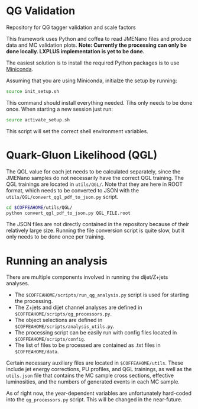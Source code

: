# QG Validation
Repository for QG tagger validation and scale factors

This framework uses Python and coffea to read JMENano files and produce data and MC validation plots.
**Note: Currently the processing can only be done locally. LXPLUS implementation is yet to be done.**

The easiest solution is to install the required Python packages is to use [Miniconda](https://docs.conda.io/projects/miniconda/en/latest/).

Assuming that you are using Miniconda, initialze the setup by running:
```bash
source init_setup.sh
```
This command should install everything needed. Tihs only needs to be done once. When starting a new session just run:
```bash
source activate_setup.sh
```
This script will set the correct shell environment variables.

# Quark-Gluon Likelihood (QGL)

The QGL value for each jet needs to be calculated separately, since the JMENano samples do not necessarily have the correct QGL training. The QGL trainings are located in `utils/QGL/`. Note that they are here in ROOT format, which needs to be converted to JSON with the `utils/QGL/convert_qgl_pdf_to_json.py` script.
```bash
cd $COFFEAHOME/utils/QGL/
python convert_qgl_pdf_to_json.py QGL_FILE.root
```
The JSON files are not directly contained in the repository because of their relatively large size. Running the file conversion script is quite slow, but it only needs to be done once per training.

# Running an analysis

There are multiple components involved in running the dijet/Z+jets analyses.

* The `$COFFEAHOME/scripts/run_qg_analysis.py` script is used for starting the processing.
* The Z+jets and dijet channel analyses are defined in `$COFFEAHOME/scripts/qg_processors.py`.
* The object selections are defined in `$COFFEAHOME/scripts/analysis_utils.py`.
* The processing script can be easily run with config files located in `$COFFEAHOME/scripts/config`.
* The list of files to be processed are contained as .txt files in `$COFFEAHOME/data`.

Certain necessary auxiliary files are located in `$COFFEAHOME/utils`. These include jet energy corrections, PU profiles, and QGL trainings, as well as the `utils.json` file that contains the MC sample cross sections, effective luminosities, and the numbers of generated events in each MC sample.

As of right now, the year-dependent variables are unfortunately hard-coded into the `qg_processors.py` script. This will be changed in the near-future.
